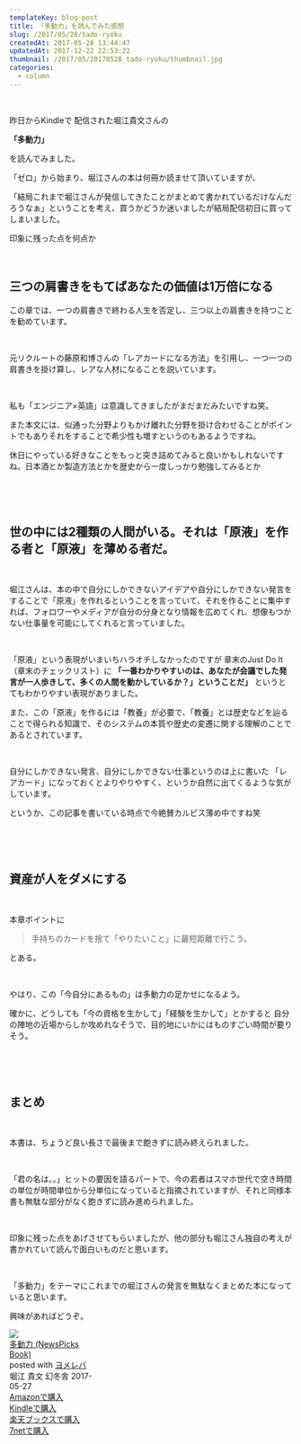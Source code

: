 ```yaml
---
templateKey: blog-post
title: 「多動力」を読んでみた感想
slug: /2017/05/28/tado-ryoku
createdAt: 2017-05-28 13:44:47
updatedAt: 2017-12-22 22:53:22
thumbnail: /2017/05/20170528_tado-ryoku/thumbnail.jpg
categories:
  - column
---
```


&nbsp;

昨日からKindleで
配信された堀江貴文さんの

<strong>「多動力」</strong>

を読んでみました。

「ゼロ」から始まり、堀江さんの本は何冊か読ませて頂いていますが、

「結局これまで堀江さんが発信してきたことがまとめて書かれているだけなんだろうなぁ」ということを考え、買うかどうか迷いましたが結局配信初日に買ってしまいました。

印象に残った点を何点か

&nbsp;
<h2 class="chapter">三つの肩書きをもてばあなたの価値は1万倍になる</h2>
この章では、一つの肩書きで終わる人生を否定し、三つ以上の肩書きを持つことを勧めています。

&nbsp;

元リクルートの藤原和博さんの「レアカードになる方法」を引用し、一つ一つの肩書きを掛け算し、レアな人材になることを説いています。

&nbsp;

私も「エンジニア×英語」は意識してきましたがまだまだみたいですね笑。

また本文には、似通った分野よりもかけ離れた分野を掛け合わせることがポイントでもありそれをすることで希少性も増すというのもあるようですね。

休日にやっている好きなことをもっと突き詰めてみると良いかもしれないですね。日本酒とか製造方法とかを歴史から一度しっかり勉強してみるとか

&nbsp;

&nbsp;
<h2 class="chapter">世の中には2種類の人間がいる。それは「原液」を作る者と「原液」を薄める者だ。</h2>
&nbsp;

堀江さんは、本の中で自分にしかできないアイデアや自分にしかできない発言をすることで「原液」を作れるということを言っていて、それを作ることに集中すれば、フォロワーやメディアが自分の分身となり情報を広めてくれ、想像もつかない仕事量を可能にしてくれると言っていました。

&nbsp;

「原液」という表現がいまいちハラオチしなかったのですが
章末のJust Do It（章末のチェックリスト）に
<strong>「一番わかりやすいのは、あなたが会議でした発言が一人歩きして、多くの人間を動かしているか？」ということだ」</strong>
というとてもわかりやすい表現がありました。

また、この「原液」を作るには「教養」が必要で、「教養」とは歴史などを辿ることで得られる知識で、そのシステムの本質や歴史の変遷に関する理解のことであるとされています。

&nbsp;

自分にしかできない発言、自分にしかできない仕事というのは上に書いた
「レアカード」になっておくとよりやりやすく、というか自然に出てくるような気がしています。

というか、この記事を書いている時点で今絶賛カルピス薄め中ですね笑

&nbsp;

&nbsp;
<h2 class="chapter">資産が人をダメにする</h2>
&nbsp;

本章ポイントに
<blockquote>手持ちのカードを捨て「やりたいこと」に最短距離で行こう。</blockquote>
とある。

&nbsp;

やはり、この「今自分にあるもの」は多動力の足かせになるよう。

確かに、どうしても「今の資格を生かして」「経験を生かして」とかすると
自分の陣地の近場からしか攻めれなそうで、目的地にいかにはものすごい時間が要りそう。

&nbsp;

&nbsp;
<h2 class="chapter">まとめ</h2>
&nbsp;

本書は、ちょうど良い長さで最後まで飽きずに読み終えられました。

&nbsp;

「君の名は。。」ヒットの要因を語るパートで、今の若者はスマホ世代で空き時間の単位が時間単位から分単位になっていると指摘されていますが、それと同様本書も無駄な部分がなく飽きずに読み進められました。

&nbsp;

印象に残った点をあげさせてもらいましたが、他の部分も堀江さん独自の考えが書かれていて読んで面白いものだと思います。

&nbsp;

「多動力」をテーマにこれまでの堀江さんの発言を無駄なくまとめた本になっていると思います。

興味があればどうぞ。
<div class="cstmreba" style="width: 30%"><div class="booklink-box"><div class="booklink-image"><a href="http://www.amazon.co.jp/exec/obidos/asin/4344031156/llg01-22/" target="_blank" rel="nofollow" ><img src="https://images-fe.ssl-images-amazon.com/images/I/51of-IcKWRL._SL320_.jpg" style="border: none;" /></a></div><div class="booklink-info"><div class="booklink-name"><a href="http://www.amazon.co.jp/exec/obidos/asin/4344031156/llg01-22/" target="_blank" rel="nofollow" >多動力 (NewsPicks Book)</a><div class="booklink-powered-date">posted with <a href="https://yomereba.com" rel="nofollow" target="_blank">ヨメレバ</a></div></div><div class="booklink-detail">堀江 貴文 幻冬舎 2017-05-27    </div><div class="booklink-link2"><div class="shoplinkamazon"><a href="http://www.amazon.co.jp/exec/obidos/asin/4344031156/llg01-22/" target="_blank" rel="nofollow" >Amazonで購入</a></div><div class="shoplinkkindle"><a href="http://www.amazon.co.jp/exec/obidos/ASIN/B072HVZ9RF/llg01-22/" target="_blank" rel="nofollow" >Kindleで購入</a></div><div class="shoplinkrakuten"><a href="https://hb.afl.rakuten.co.jp/hgc/163854b7.d97e8d5b.163854b8.3c41ae34/?pc=http%3A%2F%2Fbooks.rakuten.co.jp%2Frb%2F14918400%2F%3Fscid%3Daf_ich_link_urltxt%26m%3Dhttp%3A%2F%2Fm.rakuten.co.jp%2Fev%2Fbook%2F" target="_blank" rel="nofollow" >楽天ブックスで購入</a></div><div class="shoplinkseven"><a href="https://px.a8.net/svt/ejp?a8mat=2TXHHI+FDP7OQ+2N1Y+BW8O2&a8ejpredirect=http%3A%2F%2F7af-ent.omni7.jp%2Frelay%2Faffiliate%2FentranceProcess.do%3Furl%3Dhttp%253A%252F%252F7net.omni7.jp%252Fsearch%252F%253FsearchKeywordFlg%253D1%2526keyword%253D4-34-403115-9%252520%25257C%2525204-344-03115-9%252520%25257C%2525204-3440-3115-9%252520%25257C%2525204-34403-115-9%252520%25257C%2525204-344031-15-9%252520%25257C%2525204-3440311-5-9" target="_blank" rel="nofollow" >7netで購入</a><img border="0" width="1" height="1" src="https://www17.a8.net/0.gif?a8mat=2TXHHI+FDP7OQ+2N1Y+BW8O2" alt=""></div>            	  	  	  	</div></div><div class="booklink-footer"></div></div></div>
